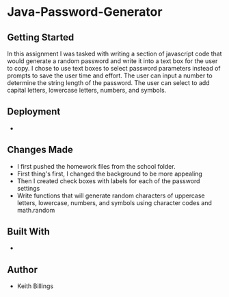 # Java-Password-Generator

## Getting Started

In this assignment I was tasked with writing a section of javascript code that would generate a random password and write it into a text box for the user to copy. I chose to use text boxes to select password parameters instead of prompts to save the user time and effort. The user can input a number to determine the string length of the password. The user can select to add capital letters, lowercase letters, numbers, and symbols. 

## Deployment

* 

## Changes Made

* I first pushed the homework files from the school folder. 
* First thing's first, I changed the background to be more appealing 
* Then I created check boxes with labels for each of the password settings
* Write functions that will generate random characters of uppercase letters, lowercase, numbers, and symbols using character codes and math.random

## Built With

* 

## Author

* Keith Billings
